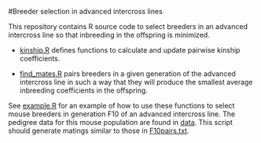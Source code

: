 #Breeder selection in advanced intercross lines

This repository contains R source code to select breeders in an
advanced intercross line so that inbreeding in the offspring is
minimized.

* [kinship.R](code/kinship.R) defines functions to calculate and
update pairwise kinship coefficients.

* [find_mates.R](code/find_mates.R) pairs breeders in a given
generation of the advanced intercross line in such a way that they
will produce the smallest average inbreeding coefficients in the
offspring.

See [example.R](code/example.R) for an example of how to use these
functions to select mouse breeders in generation F10 of an advanced
intercross line. The pedigree data for this mouse population are found
in [data](data). This script should generate matings similar to those
in [F10pairs.txt](results/F10pairs.txt).


